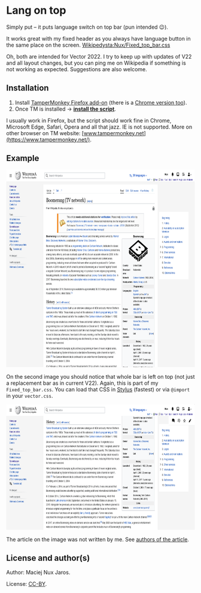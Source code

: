 # Lang on top

Simply put – it puts language switch on top bar (pun intended 😉).

It works great with my fixed header as you always have language button in the same place on the screen.
[Wikipedysta:Nux/Fixed_top_bar.css](https://pl.wikipedia.org/wiki/Wikipedysta:Nux/Fixed_top_bar.css)

Oh, both are intended for Vector 2022. I try to keep up with updates of V22 and all layout changes, but you can ping me on Wikipedia if something is not working as expected. Suggestions are also welcome.

Installation
--------------------

1. Install [TamperMonkey Firefox add-on](https://addons.mozilla.org/pl/firefox/addon/tampermonkey/) (there is a [Chrome version too](https://chrome.google.com/webstore/detail/tampermonkey/dhdgffkkebhmkfjojejmpbldmpobfkfo)).
2. Once TM is installed &rarr; **[install the script](https://github.com/Eccenux/wiki-lang-on-top/raw/master/lang.user.js)**.

I usually work in Firefox, but the script should work fine in Chrome, Microsoft Edge, Safari, Opera and all that jazz. IE is not supported. More on other browser on TM website: [www.tampermonkey.net](https://www.tampermonkey.net/). 

Example
--------------------

<img width="780" height="528" src="https://github.com/Eccenux/wiki-lang-on-top/raw/master/screen/Wikipedia-article.png" alt="Wikipedia article with toc on the right and lang on top.">

On the second image you should notice that whole bar is left on top (not just a replacement bar as in current V22). Again, this is part of my `Fixed_top_bar.css`. You can load that CSS in [Stylus](https://addons.mozilla.org/pl/firefox/addon/styl-us/) (fastest) or via `@import` in your `vector.css`.

<img width="780" height="336" src="https://github.com/Eccenux/wiki-lang-on-top/raw/master/screen/Wikipedia-article-scroll.png" alt="Scrolled down article keeps whole bar on top.">

The article on the image was not written by me. See [authors of the article](https://en.wikipedia.org/w/index.php?title=Boomerang_&#40;TV_network&#41;&action=history).

License and author(s)
----------------------------

Author: Maciej Nux Jaros.

License: [CC-BY](https://creativecommons.org/licenses/by/4.0/).
